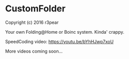 # CustomFolder
Copyright (c) 2016 r3pear

Your own Folding@Home or Boinc system. Kinda' crappy.

SpeedCoding video: https://youtu.be/bYhHJwp7xoU

More videos coming soon...
